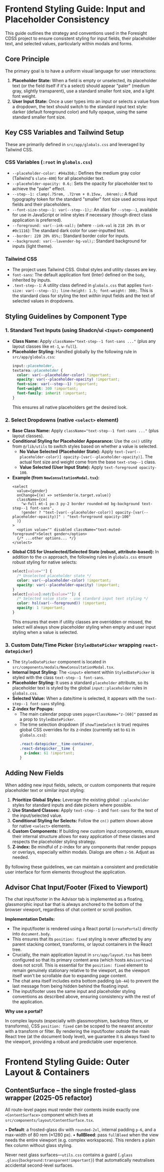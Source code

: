 # Frontend Styling Guide: Input and Placeholder Consistency

This guide outlines the strategy and conventions used in the Foresight CDSS project to ensure consistent styling for input fields, their placeholder text, and selected values, particularly within modals and forms.

## Core Principle

The primary goal is to have a uniform visual language for user interactions:
1.  **Placeholder State:** When a field is empty or unselected, its placeholder text (or the field itself if it's a select) should appear "paler" (medium gray, slightly transparent), use a standard smaller font size, and a light font weight.
2.  **User Input State:** Once a user types into an input or selects a value from a dropdown, the text should switch to the standard input text style: darker (default foreground color) and fully opaque, using the same standard smaller font size.

## Key CSS Variables and Tailwind Setup

These are primarily defined in `src/app/globals.css` and leveraged by Tailwind CSS.

### CSS Variables (`:root` in `globals.css`)
*   `--placeholder-color: #94a3b8;`: Defines the medium gray color (Tailwind's `slate-400`) for all placeholder text.
*   `--placeholder-opacity: 0.6;`: Sets the opacity for placeholder text to achieve the "paler" effect.
*   `--step--1: clamp(.75rem, .72rem + 0.15vw, .84rem);`: A fluid typography token for the standard "smaller" font size used across input fields and their placeholders.
*   `--font-size-step--1: var(--step--1);`: An alias for `--step--1`, available for use in JavaScript or inline styles if necessary (though direct class application is preferred).
*   `--foreground: var(--ink-val);` (where `--ink-val` is `218 20% 8%` or `#0c1116`): The standard dark color for user-inputted text.
*   `--border: 220 20% 85%;`: Standard border color for inputs.
*   `--background: var(--lavender-bg-val);`: Standard background for inputs (light theme).

### Tailwind CSS
*   The project uses Tailwind CSS. Global styles and utility classes are key.
*   `font-sans`: The default application font (Inter) defined on the `body`, inherited by inputs.
*   `.text-step--1`: A utility class defined in `globals.css` that applies `font-size: var(--step--1); line-height: 1.5; font-weight: 300;`. This is the standard class for styling the text *within* input fields and the text of selected values in dropdowns.

## Styling Guidelines by Component Type

### 1. Standard Text Inputs (using Shadcn/ui `<Input>` component)
*   **Class Name:** Apply `className="text-step--1 font-sans ..."` (plus any layout classes like `mt-1`, `w-full`).
*   **Placeholder Styling:** Handled globally by the following rule in `src/app/globals.css`:
    ```css
    input::placeholder,
    textarea::placeholder {
      color: var(--placeholder-color) !important;
      opacity: var(--placeholder-opacity) !important;
      font-size: var(--step--1) !important;
      font-weight: 300 !important;
      font-family: inherit !important;
    }
    ```
    This ensures all native placeholders get the desired look.

### 2. Select Dropdowns (native `<select>` element)
*   **Base Class Name:** Apply `className="text-step--1 font-sans ..."` (plus layout classes).
*   **Conditional Styling for Placeholder Appearance:** Use the `cn()` utility from `@/lib/utils` to switch styles based on whether a value is selected.
    *   **No Value Selected (Placeholder State):** Apply `text-[var(--placeholder-color)] opacity-[var(--placeholder-opacity)]`. The actual font size and weight come from the base `text-step--1` class.
    *   **Value Selected (User Input State):** Apply `text-foreground opacity-100`.
*   **Example (from `NewConsultationModal.tsx`):**
    ```tsx
    <select
      value={gender}
      onChange={(e) => setGender(e.target.value)}
      className={cn(
        "w-full mt-1 px-3 py-2 border rounded-md bg-background text-step--1 font-sans",
        !gender ? "text-[var(--placeholder-color)] opacity-[var(--placeholder-opacity)]" : "text-foreground opacity-100"
      )}
    >
      <option value="" disabled className="text-muted-foreground">Select gender</option>
      {/* ...other options... */}
    </select>
    ```
*   **Global CSS for Unselected/Selected State (robust, attribute-based):**
    In addition to the `cn` approach, the following rules in `globals.css` ensure robust styling for native selects:
    ```css
    select[value=""] {
      /* Unselected placeholder state */
      color: var(--placeholder-color) !important;
      opacity: var(--placeholder-opacity) !important;
    }
    select[value]:not([value=""]) {
      /* Selected value state - use standard input text styling */
      color: hsl(var(--foreground)) !important;
      opacity: 1 !important;
    }
    ```
    This ensures that even if utility classes are overridden or missed, the select will always show placeholder styling when empty and user input styling when a value is selected.

### 3. Custom Date/Time Picker (`StyledDatePicker` wrapping `react-datepicker`)
*   The `StyledDatePicker` component is located in `src/components/modals/NewConsultationModal.tsx`.
*   **Internal Input Styling:** The `<input>` element within `StyledDatePicker` is styled with the class `text-step--1 font-sans`.
*   **Placeholder Styling:** It uses a standard `placeholder` attribute, so its placeholder text is styled by the global `input::placeholder` rules in `globals.css`.
*   **Selected Value:** When a date/time is selected, it appears with the `text-step--1 font-sans` styling.
*   **Z-index for Popups:**
    *   The main calendar popup uses `popperClassName="z-[60]"` passed as a prop to `StyledDatePicker`.
    *   The time selection dropdown (if `showTimeSelect` is true) requires global CSS overrides for its z-index (currently set to `61` in `globals.css`):
        ```css
        .react-datepicker__time-container,
        .react-datepicker__time {
          z-index: 61 !important;
        }
        ```

## Adding New Fields

When adding new input fields, selects, or custom components that require placeholder text or similar input styling:
1.  **Prioritize Global Styles:** Leverage the existing global `::placeholder` styles for standard inputs and date pickers where possible.
2.  **Use Standard Classes:** Apply `text-step--1` and `font-sans` for the text of the input/selected value.
3.  **Conditional Styling for Selects:** Follow the `cn()` pattern shown above for native `<select>` elements.
4.  **Custom Components:** If building new custom input components, ensure their internal structure allows for easy application of these classes and respects the placeholder styling strategy.
5.  **Z-index:** Be mindful of z-index for any components that render popups or overlays, especially within modals. Dialogs are often `z-50`. Adjust as needed.

By following these guidelines, we can maintain a consistent and predictable user interface for form elements throughout the application.

## Advisor Chat Input/Footer (Fixed to Viewport)

The chat input/footer in the Advisor tab is implemented as a floating, glassmorphic input bar that is always anchored to the bottom of the browser viewport, regardless of chat content or scroll position.

**Implementation Details:**

- The input/footer is rendered using a React portal (`createPortal`) directly into `document.body`.
- This ensures that its `position: fixed` styling is never affected by any parent stacking context, transforms, or layout containers in the React tree.
- Crucially, the main application layout in `src/app/layout.tsx` has been configured so that its primary content area (which hosts `AdvisorView`) does not scroll. This is essential for the `position: fixed` element to remain genuinely stationary relative to the viewport, as the viewport itself won't be scrollable due to expanding page content.
- The chat area itself includes extra bottom padding (`pb-44`) to prevent the last message from being hidden behind the floating input.
- The input/footer uses the same input and placeholder styling conventions as described above, ensuring consistency with the rest of the application.

**Why use a portal?**

In complex layouts (especially with glassmorphism, backdrop filters, or transforms), CSS `position: fixed` can be scoped to the nearest ancestor with a transform or filter. By rendering the input/footer outside the main React tree (at the document body level), we guarantee it is always fixed to the viewport, providing a robust and predictable user experience.

# Frontend Styling Guide: Outer Layout & Containers

## ContentSurface – the single frosted-glass wrapper (2025-05 refactor)

All route-level pages must render their contents inside exactly one `<ContentSurface>` component which lives at `src/components/layout/ContentSurface.tsx`.

• **Default**: a frosted-glass div with `rounded-2xl`, internal padding `p-6`, and a max-width of 80 rem (≈1280 px).
• **fullBleed**: pass `fullBleed` when the view needs the entire viewport (e.g. complex workspaces). This renders a plain flex column without glass styling.

Never nest glass surfaces—`utils.css` contains a guard (`.glass .glass{background:transparent!important}`) that automatically neutralises accidental second-level surfaces. 